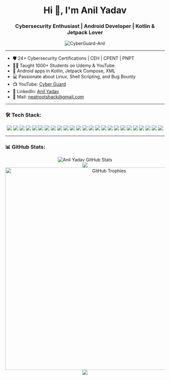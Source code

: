 <h1 align="center">Hi 👋, I'm Anil Yadav</h1>
<h3 align="center">Cybersecurity Enthusiast | Android Developer | Kotlin & Jetpack Lover</h3>

<p align="center">
  <img src="https://komarev.com/ghpvc/?username=CyberGuard-Anil&label=Profile%20views&color=0e75b6&style=flat" alt="CyberGuard-Anil" />
</p>

---

- 🛡️ 24+ Cybersecurity Certifications | CEH | CPENT | PNPT  
- 👨‍🏫 Taught 1000+ Students on Udemy & YouTube  
- 📱 Android apps in Kotlin, Jetpack Compose, XML  
- 💻 Passionate about Linux, Shell Scripting, and Bug Bounty  
- 📺 YouTube: [Cyber Guard](https://youtube.com/@nrcyberguard)  
- 🔗 LinkedIn: [Anil Yadav](https://linkedin.com/in/anil-yadav-cg)  
- 📧 Mail: neatrootshack@gmail.com  

---

### 🛠️ Tech Stack:

<p align="center">
  <img src="https://img.shields.io/badge/Kotlin-7F52FF?style=for-the-badge&logo=kotlin&logoColor=white"/>
  <img src="https://img.shields.io/badge/Jetpack%20Compose-4285F4?style=for-the-badge&logo=android&logoColor=white"/>
  <img src="https://img.shields.io/badge/Android%20Studio-3DDC84?style=for-the-badge&logo=android-studio&logoColor=white"/>
  <img src="https://img.shields.io/badge/Java-ED8B00?style=for-the-badge&logo=openjdk&logoColor=white"/>
  <img src="https://img.shields.io/badge/XML-FF6600?style=for-the-badge&logo=xml&logoColor=white"/>
  <img src="https://img.shields.io/badge/C-00599C?style=for-the-badge&logo=c&logoColor=white"/>
  <img src="https://img.shields.io/badge/Linux-FCC624?style=for-the-badge&logo=linux&logoColor=black"/>
  <img src="https://img.shields.io/badge/Bash-121011?style=for-the-badge&logo=gnubash&logoColor=white"/>
  <img src="https://img.shields.io/badge/Shell%20Scripting-%230075a8?style=for-the-badge&logo=gnu-bash&logoColor=white"/>
  <img src="https://img.shields.io/badge/Nmap-4CAF50?style=for-the-badge&logo=gnometerminal&logoColor=white"/>
  <img src="https://img.shields.io/badge/Metasploit-430098?style=for-the-badge&logo=raspberrypi&logoColor=white"/>
  <img src="https://img.shields.io/badge/Burp%20Suite-F47B20?style=for-the-badge&logo=protonvpn&logoColor=white"/>
  <img src="https://img.shields.io/badge/Wireshark-1679A7?style=for-the-badge&logo=wireshark&logoColor=white"/>
  <img src="https://img.shields.io/badge/CEH-EA1D2C?style=for-the-badge&logo=hackthebox&logoColor=white"/>
  <img src="https://img.shields.io/badge/Cybersecurity-000000?style=for-the-badge&logo=tryhackme&logoColor=green"/>
  <img src="https://img.shields.io/badge/Networking-00758F?style=for-the-badge&logo=cloudflare&logoColor=white"/>
  <img src="https://img.shields.io/badge/MySQL-4479A1?style=for-the-badge&logo=mysql&logoColor=white"/>
  <img src="https://img.shields.io/badge/Docker-2496ED?style=for-the-badge&logo=docker&logoColor=white"/>
  <img src="https://img.shields.io/badge/Git-F05032?style=for-the-badge&logo=git&logoColor=white"/>
  <img src="https://img.shields.io/badge/GitHub-181717?style=for-the-badge&logo=github&logoColor=white"/>
  <img src="https://img.shields.io/badge/Cisco-1BA0D7?style=for-the-badge&logo=cisco&logoColor=white"/>
  <img src="https://img.shields.io/badge/VMware-607078?style=for-the-badge&logo=vmware&logoColor=white"/>
  <img src="https://img.shields.io/badge/VirtualBox-183A61?style=for-the-badge&logo=virtualbox&logoColor=white"/>
  <img src="https://img.shields.io/badge/Kate-268BD2?style=for-the-badge&logo=kde&logoColor=white"/>
  <img src="https://img.shields.io/badge/VS%20Code-007ACC?style=for-the-badge&logo=visual-studio-code&logoColor=white"/>
</p>

---

### 📊 GitHub Stats:

<p align="center">
  <img src="https://github-readme-stats.vercel.app/api?username=CyberGuard-Anil&show_icons=true&theme=github_dark&hide_title=false&hide_border=false" alt="Anil Yadav GitHub Stats" />
  <br/>
  <img src="https://github-readme-stats.vercel.app/api/top-langs/?username=CyberGuard-Anil&layout=compact&theme=github_dark" />
  <br/>
  <img src="https://github-profile-trophy.vercel.app/?username=CyberGuard-Anil&theme=onedark&rank=SSS,SS,S,AAA,AA,A,B" alt="GitHub Trophies" width="640">
  <br/>
  <img src="https://github-profile-summary-cards.vercel.app/api/cards/profile-details?username=CyberGuard-Anil&theme=github_dark" />
</p>
